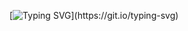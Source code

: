 [![Typing SVG](https://readme-typing-svg.demolab.com?font=Roboto&pause=1000&color=2F81F7&vCenter=true&width=435&lines=fullstack+js+dev+(react.js%2C+next.js%2C+fastify)+dev;+trying+in+lua%2C+java)](https://git.io/typing-svg)
